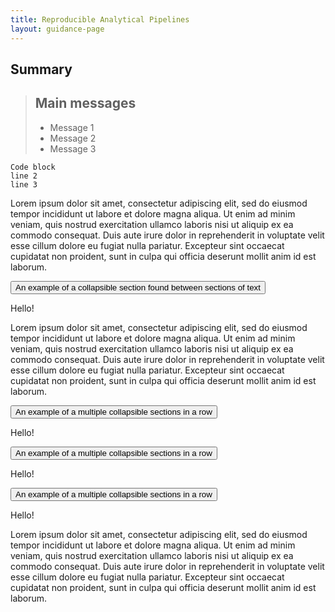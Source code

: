 ```yaml
---
title: Reproducible Analytical Pipelines
layout: guidance-page
---
```


## Summary

> ## Main messages
>
> - Message 1
> - Message 2
> - Message 3


```
Code block
line 2
line 3
```

Lorem ipsum dolor sit amet, consectetur adipiscing elit, sed do eiusmod tempor incididunt ut labore et dolore magna aliqua. Ut enim ad minim veniam, quis nostrud exercitation ullamco laboris nisi ut aliquip ex ea commodo consequat. Duis aute irure dolor in reprehenderit in voluptate velit esse cillum dolore eu fugiat nulla pariatur. Excepteur sint occaecat cupidatat non proident, sunt in culpa qui officia deserunt mollit anim id est laborum.

<div class="expandables-block">
  <button id="expanded-header-1" aria-controls="expanded-content-1" aria-expanded="false" class="expandable-header">
    An example of a collapsible section found between sections of text
  </button>
  
  <div id="expanded-content-1" class="expandable-contents" aria-hidden="true">
    <p>
      Hello!
    </p>
  </div>
</div>


Lorem ipsum dolor sit amet, consectetur adipiscing elit, sed do eiusmod tempor incididunt ut labore et dolore magna aliqua. Ut enim ad minim veniam, quis nostrud exercitation ullamco laboris nisi ut aliquip ex ea commodo consequat. Duis aute irure dolor in reprehenderit in voluptate velit esse cillum dolore eu fugiat nulla pariatur. Excepteur sint occaecat cupidatat non proident, sunt in culpa qui officia deserunt mollit anim id est laborum.

<div class="expandables-block">

  <button id="expanded-header-2" aria-controls="expanded-content-2" aria-expanded="false" class="expandable-header">
    An example of a multiple collapsible sections in a row
  </button>
  
  <div id="expanded-content-2" class="expandable-contents" aria-hidden="true">
    <p>
      Hello!
    </p>
  </div>
  
  <button id="expanded-header-3" aria-controls="expanded-content-3" aria-expanded="false" class="expandable-header">
    An example of a multiple collapsible sections in a row
  </button>
  
  <div id="expanded-content-3" class="expandable-contents" aria-hidden="true">
    <p>
      Hello!
    </p>
  </div>
  
  <button id="expanded-header-4" aria-controls="expanded-content-4" aria-expanded="false" class="expandable-header">
    An example of a multiple collapsible sections in a row
  </button>
  
  <div id="expanded-content-4" class="expandable-contents" aria-hidden="true">
    <p>
      Hello!
    </p>
  </div>
  
</div>


Lorem ipsum dolor sit amet, consectetur adipiscing elit, sed do eiusmod tempor incididunt ut labore et dolore magna aliqua. Ut enim ad minim veniam, quis nostrud exercitation ullamco laboris nisi ut aliquip ex ea commodo consequat. Duis aute irure dolor in reprehenderit in voluptate velit esse cillum dolore eu fugiat nulla pariatur. Excepteur sint occaecat cupidatat non proident, sunt in culpa qui officia deserunt mollit anim id est laborum.